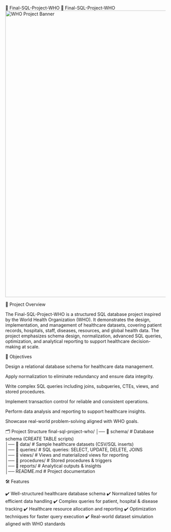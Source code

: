 
🚀 Final-SQL-Project-WHO
🚀 Final-SQL-Project-WHO
<img width="900" height="900" alt="WHO Project Banner" src="https://github.com/user-attachments/assets/b55bc8d5-67fb-4d50-9700-36fbed7e7db1" />








📌 Project Overview

The Final-SQL-Project-WHO is a structured SQL database project inspired by the World Health Organization (WHO).
It demonstrates the design, implementation, and management of healthcare datasets, covering patient records, hospitals, staff, diseases, resources, and global health data.
The project emphasizes schema design, normalization, advanced SQL queries, optimization, and analytical reporting to support healthcare decision-making at scale.

🎯 Objectives

Design a relational database schema for healthcare data management.

Apply normalization to eliminate redundancy and ensure data integrity.

Write complex SQL queries including joins, subqueries, CTEs, views, and stored procedures.

Implement transaction control for reliable and consistent operations.

Perform data analysis and reporting to support healthcare insights.

Showcase real-world problem-solving aligned with WHO goals.

🗂 Project Structure
final-sql-project-who/
│── 📂 schema/            # Database schema (CREATE TABLE scripts)  
│── 📂 data/              # Sample healthcare datasets (CSV/SQL inserts)  
│── 📂 queries/           # SQL queries: SELECT, UPDATE, DELETE, JOINS  
│── 📂 views/             # Views and materialized views for reporting  
│── 📂 procedures/        # Stored procedures & triggers  
│── 📂 reports/           # Analytical outputs & insights  
│── README.md             # Project documentation  

🛠 Features

✔️ Well-structured healthcare database schema
✔️ Normalized tables for efficient data handling
✔️ Complex queries for patient, hospital & disease tracking
✔️ Healthcare resource allocation and reporting
✔️ Optimization techniques for faster query execution
✔️ Real-world dataset simulation aligned with WHO standards
